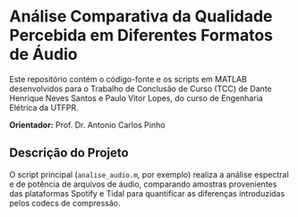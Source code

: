 # Análise Comparativa da Qualidade Percebida em Diferentes Formatos de Áudio

Este repositório contém o código-fonte e os scripts em MATLAB desenvolvidos para o Trabalho de Conclusão de Curso (TCC) de Dante Henrique Neves Santos e Paulo Vitor Lopes, do curso de Engenharia Elétrica da UTFPR.

**Orientador:** Prof. Dr. Antonio Carlos Pinho

## Descrição do Projeto

O script principal (`analise_audio.m`, por exemplo) realiza a análise espectral e de potência de arquivos de áudio, comparando amostras provenientes das plataformas Spotify e Tidal para quantificar as diferenças introduzidas pelos codecs de compressão.
